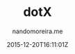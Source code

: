 ---
title: "dotX"
github: https://github.com/nandomoreirame/dotX
demo: https://nandomoreirame.github.io/dotX/
author: nandomoreira.me
draft: true
ssg:
  - Jekyll
cms:
  - No Cms
date: 2015-12-20T16:11:01Z
github_branch: master
---